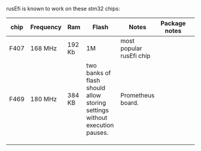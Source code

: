 

rusEfi is known to work on these stm32 chips:

| chip | Frequency | Ram | Flash | Notes | Package notes  |   |
|------|-----------|-----|-------|-------|---|---|
| F407 | 168 MHz   | 192 Kb    | 1M      | most popular rusEfi chip      |   |   |
| F469 | 180 MHz   | 384 KB    |   two banks of flash should allow storing settings without execution pauses.    |  Prometheus board.      |   |   |
|      |           |     |       |       |   |   |
|      |           |     |       |       |   |   |
|      |           |     |       |       |   |   |




